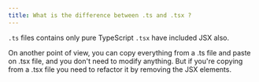 ```yaml
---
title: What is the difference between .ts and .tsx ?
---
```


`.ts` files contains only pure TypeScript
`.tsx` have included JSX also.

On another point of view, you can copy everything from a .ts file and paste on .tsx file, and you don't need to modify anything. But if you're copying from a .tsx file you need to refactor it by removing the JSX elements.
